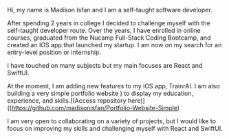 <!-- - 👋 Hi, I’m @madisonisfan
- 👀 I’m interested in ...
- 🌱 I’m currently learning ...
- 💞️ I’m looking to collaborate on ...
- 📫 How to reach me ...
-->

Hi, my name is Madison Isfan and I am a self-taught software developer. 

After spending 2 years in college I decided to challenge myself with the self-taught developer route. Over the years, I have enrolled in online courses, graduated from the Nucamp Full-Stack Coding Bootcamp, and created an IOS app that launched my startup. I am now on my search for an entry-level position or internship.

I have touched on many subjects but my main focuses are React and SwiftUI. 

At the moment, I am adding new features to my iOS app, TrainrAI. I am also building a very simple portfolio website ) to display my education, experience, and skills.[(Access repository here)]((https://github.com/madisonisfan/Portfolio-Website-Simple)

I am very open to collaborating on a variety of projects, but I would like to focus on improving my skills and challenging myself with React and SwiftUI.


<!---
madisonisfan/madisonisfan is a ✨ special ✨ repository because its `README.md` (this file) appears on your GitHub profile.
You can click the Preview link to take a look at your changes.
--->



